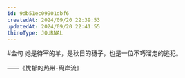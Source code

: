 ```yaml
---
id: 9db51ec09901dbf6
createdAt: 2024/09/20 22:39:53
updatedAt: 2024/09/20 22:41:55
thinoType: JOURNAL
---
```

#金句 她是待宰的羊，是秋日的穗子，也是一位不巧溜走的逃犯。

——《忧郁的热带-离岸流》